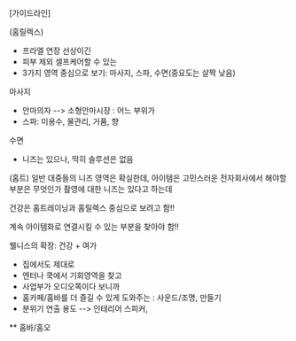 [가이드라인]

(홈릴렉스)
- 프라엘 연장 선상이긴 
- 피부 제외 셀프케어할 수 있는 
- 3가지 영역 중심으로 보기: 마사지, 스파, 수면(중요도는 살짝 낮음)

마사지
- 안마의자 --> 소형안마시장 : 어느 부위가 
- 스파: 미용수, 물관리, 거품, 향

수면
- 니즈는 있으나, 딱히 솔루션은 없음

(홈트)
일반 대중들의 니즈
영역은 확실한데, 아이템은 고민스러운
전자회사에서 해야할 부분은 무엇인가
촬영에 대한 니즈는 있다고 하는데

건강은 홈트레이닝과 홈릴렉스 중심으로 보려고 함!!

계속 아이템화로 연결시킬 수 있는 부분을 찾아야 함!!

웰니스의 확장:  건강 + 여가
- 집에서도 제대로 
- 엔터나 쿡에서 기회영역을 찾고 
- 사업부가 오디오쪽이다 보니까 
- 홈카페/홈바를 더 즐길 수 있게 도와주는 : 사운드/조명, 만들기 
- 분위기 연출 용도 --> 인테리어 스피커, 

** 홈바/홈오





